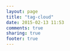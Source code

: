 ```yaml
---
layout: page
title: "tag-cloud"
date: 2015-02-13 11:53
comments: true
sharing: true
footer: true
---
```


